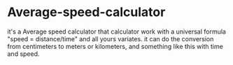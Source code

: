 # Average-speed-calculator
it's a Average speed calculator
  that calculator work with a universal formula "speed = distance/time" and all yours variates.
  it can do the conversion from centimeters to meters or kilometers, and something like this with time and speed.
